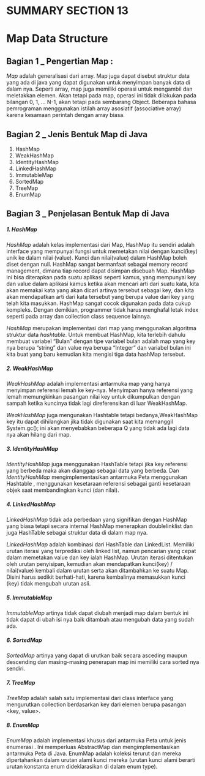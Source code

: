 # SUMMARY SECTION 13
# Map Data Structure

## Bagian 1 _ Pengertian Map : 
*Map* adalah generalisasi dari array. Map juga dapat disebut struktur data yang ada di java yang dapat digunakan untuk menyimpan banyak data di dalam nya.  Seperti array, map juga memiliki operasi untuk mengambil dan meletakkan elemen. Akan tetapi pada map, operasi ini tidak dilakukan pada bilangan 0, 1, … N-1, akan tetapi pada sembarang Object. Beberapa bahasa pemrograman menggunakan istilah array asosiatif (associative array) karena kesamaan perintah dengan array biasa.


## Bagian 2 _ Jenis Bentuk Map di Java
1. HashMap
2. WeakHashMap
3. IdentityHashMap
4. LinkedHashMap
5. ImmutableMap
6. SortedMap
7. TreeMap
8. EnumMap
  

## Bagian 3 _ Penjelasan Bentuk Map di Java
##### 1. HashMap

*HashMap* adalah kelas implementasi dari Map, HashMap itu sendiri adalah interface yang mempunyai fungsi untuk memetakan nilai dengan kunci(key) unik ke dalam nilai (value). Kunci dan nilai(value) dalam HashMap boleh diset dengan null. HashMap sangat bermanfaat sebagai memory record management, dimana tiap record dapat disimpan disebuah Map. HashMap ini bisa diterapkan pada suatu aplikasi seperti kamus, yang mempunyai key dan value dalam aplikasi kamus ketika akan mencari arti dari suatu kata, kita akan memakai kata yang akan dicari artinya tersebut sebagai key, dan kita akan mendapatkan arti dari kata tersebut yang berupa value dari key yang telah kita masukkan. HashMap sangat cocok digunakan pada data cukup kompleks. Dengan demikian, programmer tidak harus menghafal letak index seperti pada array dan collection class sequence lainnya.

*HashMap* merupakan implementasi dari map yang menggunakan algoritma struktur data *hashtable*. Untuk membuat HashMap, kita terlebih dahulu membuat variabel “Bulan” dengan tipe variabel bulan adalah map yang key nya berupa “string” dan value nya berupa “Integer” dan variabel bulan ini kita buat yang baru kemudian kita mengisi tiga data hashMap tersebut.

##### 2. WeakHashMap

*WeakHashMap* adalah implementasi antarmuka map yang hanya menyimpan referensi lemah ke key-nya. Menyimpan hanya referensi yang lemah memungkinkan pasangan nilai key untuk dikumpulkan dengan sampah ketika kuncinya tidak lagi direferensikan di luar WeakHashMap.

*WeakHashMap* juga mengunakan Hashtable tetapi bedanya,WeakHashMap key itu dapat dihilangkan jika tidak digunakan saat kita memanggil System.gc(); ini akan menyebabkan beberapa Q yang tidak ada lagi data nya akan hilang dari map.

##### 3. IdentityHashMap
*IdentityHashMap* juga menggunakan HashTable tetapi jika key referensi yang berbeda maka akan dianggap sebagai data yang berbeda. Dan *IdentityHashMap* mengimplementasikan antarmuka Peta menggunakan Hashtable , menggunakan kesetaraan referensi sebagai ganti kesetaraan objek saat membandingkan kunci (dan nilai).

##### 4. LinkedHashMap
*LinkedHashMap* tidak ada perbedaan yang signifikan dengan HashMap yang biasa tetapi secara internal HashMap menerapkan doublelinklist dan juga HashTable sebagai struktur data di dalam map nya.

*LinkedHashMap* adalah kombinasi dari HashTable dan LinkedList. Memiliki urutan iterasi yang terprediksi oleh linked list, namun pencarian yang cepat dalam memetakan value dan key ialah HashMap. Urutan iterasi ditentukan oleh urutan penyisipan, kemudian akan mendapatkan kunci(key) / nilai(value) kembali dalam urutan serta akan ditambahkan ke suatu Map. Disini harus sedikit berhati-hati, karena kembalinya memasukkan kunci (key) tidak mengubah urutan asli.

##### 5. ImmutableMap
*ImmutableMap* artinya tidak dapat diubah menjadi map dalam bentuk ini tidak dapat di ubah isi nya baik ditambah atau mengubah data yang sudah ada.

##### 6. SortedMap
*SortedMap* artinya yang dapat di urutkan baik secara asceding maupun descending dan masing-masing penerapan map ini memiliki cara sorted nya sendiri.

##### 7. TreeMap
*TreeMap* adalah salah satu implementasi dari class interface yang mengurutkan collection berdasarkan key dari elemen berupa pasangan <key, value>.

##### 8. EnumMap
*EnumMap* adalah implementasi khusus dari antarmuka Peta untuk jenis enumerasi . Ini memperluas AbstractMap dan mengimplementasikan antarmuka Peta di Java. EnumMap adalah koleksi terurut dan mereka dipertahankan dalam urutan alami kunci mereka (urutan kunci alami berarti urutan konstanta enum dideklarasikan di dalam enum type).


